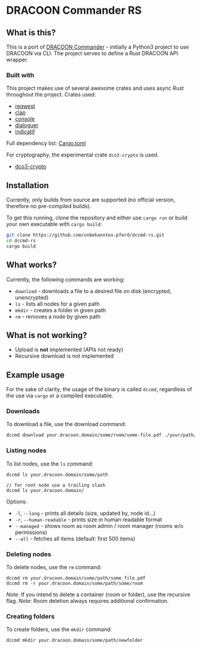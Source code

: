 # DRACOON Commander RS

## What is this?
This is a port of [DRACOON Commander](https://github.com/unbekanntes-pferd/dccmd) - initially a Python3 project to use DRACOON via CLI.
The project serves to define a Rust DRACOON API wrapper.

### Built with
This project makes use of several awesome crates and uses async Rust throughout the project.
Crates used:
- [reqwest](https://crates.io/crates/reqwest)
- [clap](https://crates.io/crates/reqwest)
- [console](https://crates.io/crates/console)
- [dialoguer](https://crates.io/crates/console)
- [indicatif](https://crates.io/crates/console)

Full dependency list: [Cargo.toml](Cargo.toml)

For cryptography, the experimental crate `dco3-crypto` is used.

- [dco3-crypto](https://github.com/unbekanntes-pferd/dco3-crypto)

## Installation

Currently, only builds from source are supported (no official version, therefore no pre-compiled builds).

To get this running, clone the repository and either use `cargo run` or build your own executable with `cargo build`:

```bash
git clone https://github.com/unbekanntes-pferd/dccmd-rs.git
cd dccmd-rs
cargo build
```

## What works?

Currently, the following commands are working:

- `download` - downloads a file to a desired file on disk (encrypted, unencrypted)
- `ls` - lists all nodes for a given path
- `mkdir` - creates a folder in given path
- `rm` - removes a node by given path

## What is not working?

- Upload is **not** implemented (APIs not ready)
- Recursive download is not implemented

## Example usage

For the sake of clarity, the usage of the binary is called `dccmd`, regardless of the use via `cargo` or a compiled executable.

### Downloads

To download a file, use the download command:

```bash
dccmd download your.dracoon.domain/some/room/some-file.pdf ./your/path/your-name.pdf
```

### Listing nodes
To list nodes, use the `ls` command:

```
dccmd ls your.dracoon.domain/some/path

// for root node use a trailing slash
dccmd ls your.dracoon.domain/
```

Options:
 - `-l`, `--long` - prints all details (size, updated by, node id...)           
 - `-r`, `--human-readable` - prints size in human readable format
 -    `--managed` - shows room as room admin / room manager (rooms w/o permissions)       
 -    `--all` - fetches all items (default: first 500 items)


### Deleting nodes

To delete nodes, use the `rm` command:

```
dccmd rm your.dracoon.domain/some/path/some_file.pdf
dccmd rm -r your.dracoon.domain/some/path/some/room
```
*Note*: If you intend to delete a container (room or folder), use the recursive flag.
*Note*: Room deletion always requires additional confirmation.

### Creating folders

To create folders, use the `mkdir` command:

```
dccmd mkdir your.dracoon.domain/some/path/newfolder

```
